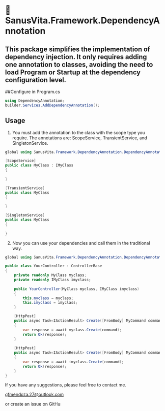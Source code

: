 # 🧩 SanusVita.Framework.DependencyAnnotation

This package simplifies the implementation of dependency injection. It only requires adding one annotation to classes, avoiding the need to load Program or Startup at the dependency configuration level.
-----



##Configure in Program.cs

```csharp
using DependencyAnnotation;
builder.Services.AddDependencyAnnotation();
```

## Usage

1. You must add the annotation to the class with the scope type you require. The annotations are: ScopeService, TransientService, and SingletonService.

```csharp
global using SanusVita.Framework.DependencyAnnotation.DependencyAnnotation;

[ScopeService]
public class MyClass : IMyClass
{
    
}

[TransientService]
public class MyClass
{
    
}

[SingletonService]
public class MyClass
{
    
}
```

2. Now you can use your dependencies and call them in the traditional way.
```csharp
global using SanusVita.Framework.DependencyAnnotation.DependencyAnnotation;

public class YourController : ControllerBase
{
    private readonly MyClass myclass;
    private readonly IMyClass imyclass;
    
    public YourController(MyClass myclass, IMyClass imyclass)
    {
        this.myclass = myclass;
        this.imyclass = imyclass;
    }

    [HttpPost]
    public async Task<IActionResult> Create([FromBody] MyCommand command)
    {
        var response = await myclass.Create(command);
        return Ok(response);
    }
    
    [HttpPost]
    public async Task<IActionResult> Create([FromBody] MyCommand command)
    {
        var response = await imyclass.Create(command);
        return Ok(response);
    }
}
```

If you have any suggestions, please feel free to contact me.

gfmendoza.27@outlook.com

or create an issue on GitHu
